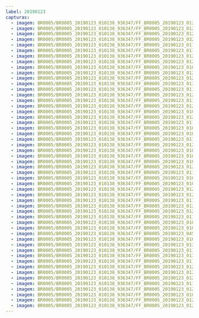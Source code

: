 ```yaml
---
label: 20190123
capturas:
  - imagem: BR0005/BR0005_20190123_010138_936347/FF_BR0005_20190123_012508_675_0018688.fits_maxpixel.jpg
  - imagem: BR0005/BR0005_20190123_010138_936347/FF_BR0005_20190123_012646_573_0019968.fits_maxpixel.jpg
  - imagem: BR0005/BR0005_20190123_010138_936347/FF_BR0005_20190123_012756_472_0020736.fits_maxpixel.jpg
  - imagem: BR0005/BR0005_20190123_010138_936347/FF_BR0005_20190123_032015_128_0099328.fits_maxpixel.jpg
  - imagem: BR0005/BR0005_20190123_010138_936347/FF_BR0005_20190123_011539_692_0010240.fits_maxpixel.jpg
  - imagem: BR0005/BR0005_20190123_010138_936347/FF_BR0005_20190123_011348_432_0009216.fits_maxpixel.jpg
  - imagem: BR0005/BR0005_20190123_010138_936347/FF_BR0005_20190123_012326_261_0017152.fits_maxpixel.jpg
  - imagem: BR0005/BR0005_20190123_010138_936347/FF_BR0005_20190123_012626_164_0019712.fits_maxpixel.jpg
  - imagem: BR0005/BR0005_20190123_010138_936347/FF_BR0005_20190123_010320_246_0002048.fits_maxpixel.jpg
  - imagem: BR0005/BR0005_20190123_010138_936347/FF_BR0005_20190123_012009_411_0014080.fits_maxpixel.jpg
  - imagem: BR0005/BR0005_20190123_010138_936347/FF_BR0005_20190123_012438_160_0018176.fits_maxpixel.jpg
  - imagem: BR0005/BR0005_20190123_010138_936347/FF_BR0005_20190123_013315_753_0024832.fits_maxpixel.jpg
  - imagem: BR0005/BR0005_20190123_010138_936347/FF_BR0005_20190123_011559_189_0010496.fits_maxpixel.jpg
  - imagem: BR0005/BR0005_20190123_010138_936347/FF_BR0005_20190123_012605_315_0019456.fits_maxpixel.jpg
  - imagem: BR0005/BR0005_20190123_010138_936347/FF_BR0005_20190123_011608_975_0010752.fits_maxpixel.jpg
  - imagem: BR0005/BR0005_20190123_010138_936347/FF_BR0005_20190123_012254_766_0016640.fits_maxpixel.jpg
  - imagem: BR0005/BR0005_20190123_010138_936347/FF_BR0005_20190123_010939_325_0006400.fits_maxpixel.jpg
  - imagem: BR0005/BR0005_20190123_010138_936347/FF_BR0005_20190123_012040_568_0014592.fits_maxpixel.jpg
  - imagem: BR0005/BR0005_20190123_010138_936347/FF_BR0005_20190123_011712_028_0011520.fits_maxpixel.jpg
  - imagem: BR0005/BR0005_20190123_010138_936347/FF_BR0005_20190123_010753_598_0004864.fits_maxpixel.jpg
  - imagem: BR0005/BR0005_20190123_010138_936347/FF_BR0005_20190123_010837_649_0005376.fits_maxpixel.jpg
  - imagem: BR0005/BR0005_20190123_010138_936347/FF_BR0005_20190123_011722_957_0011776.fits_maxpixel.jpg
  - imagem: BR0005/BR0005_20190123_010138_936347/FF_BR0005_20190123_012419_183_0017920.fits_maxpixel.jpg
  - imagem: BR0005/BR0005_20190123_010138_936347/FF_BR0005_20190123_010639_083_0004096.fits_maxpixel.jpg
  - imagem: BR0005/BR0005_20190123_010138_936347/FF_BR0005_20190123_010546_715_0003328.fits_maxpixel.jpg
  - imagem: BR0005/BR0005_20190123_010138_936347/FF_BR0005_20190123_010709_728_0004608.fits_maxpixel.jpg
  - imagem: BR0005/BR0005_20190123_010138_936347/FF_BR0005_20190123_012050_467_0014848.fits_maxpixel.jpg
  - imagem: BR0005/BR0005_20190123_010138_936347/FF_BR0005_20190123_011409_994_0009472.fits_maxpixel.jpg
  - imagem: BR0005/BR0005_20190123_010138_936347/FF_BR0005_20190123_010659_769_0004352.fits_maxpixel.jpg
  - imagem: BR0005/BR0005_20190123_010138_936347/FF_BR0005_20190123_010959_995_0006656.fits_maxpixel.jpg
  - imagem: BR0005/BR0005_20190123_010138_936347/FF_BR0005_20190123_012346_775_0017408.fits_maxpixel.jpg
  - imagem: BR0005/BR0005_20190123_010138_936347/FF_BR0005_20190123_012356_815_0017664.fits_maxpixel.jpg
  - imagem: BR0005/BR0005_20190123_010138_936347/FF_BR0005_20190123_011200_862_0008192.fits_maxpixel.jpg
  - imagem: BR0005/BR0005_20190123_010138_936347/FF_BR0005_20190123_012847_038_0021504.fits_maxpixel.jpg
  - imagem: BR0005/BR0005_20190123_010138_936347/FF_BR0005_20190123_012656_882_0020224.fits_maxpixel.jpg
  - imagem: BR0005/BR0005_20190123_010138_936347/FF_BR0005_20190123_011440_835_0009984.fits_maxpixel.jpg
  - imagem: BR0005/BR0005_20190123_010138_936347/FF_BR0005_20190123_010442_569_0002560.fits_maxpixel.jpg
  - imagem: BR0005/BR0005_20190123_010138_936347/FF_BR0005_20190123_010828_822_0005120.fits_maxpixel.jpg
  - imagem: BR0005/BR0005_20190123_010138_936347/FF_BR0005_20190123_045010_383_0193536.fits_maxpixel.jpg
  - imagem: BR0005/BR0005_20190123_010138_936347/FF_BR0005_20190123_010859_043_0005632.fits_maxpixel.jpg
  - imagem: BR0005/BR0005_20190123_010138_936347/FF_BR0005_20190123_012234_665_0016384.fits_maxpixel.jpg
  - imagem: BR0005/BR0005_20190123_010138_936347/FF_BR0005_20190123_011753_037_0012288.fits_maxpixel.jpg
  - imagem: BR0005/BR0005_20190123_010138_936347/FF_BR0005_20190123_013021_092_0022528.fits_maxpixel.jpg
  - imagem: BR0005/BR0005_20190123_010138_936347/FF_BR0005_20190123_011814_241_0012544.fits_maxpixel.jpg
  - imagem: BR0005/BR0005_20190123_010138_936347/FF_BR0005_20190123_012304_061_0016896.fits_maxpixel.jpg
  - imagem: BR0005/BR0005_20190123_010138_936347/FF_BR0005_20190123_012837_225_0021248.fits_maxpixel.jpg
  - imagem: BR0005/BR0005_20190123_010138_936347/FF_BR0005_20190123_012534_558_0018944.fits_maxpixel.jpg
  - imagem: BR0005/BR0005_20190123_010138_936347/FF_BR0005_20190123_011905_985_0013312.fits_maxpixel.jpg
  - imagem: BR0005/BR0005_20190123_010138_936347/FF_BR0005_20190123_012718_024_0020480.fits_maxpixel.jpg
  - imagem: BR0005/BR0005_20190123_010138_936347/FF_BR0005_20190123_010340_724_0002304.fits_maxpixel.jpg
  - imagem: BR0005/BR0005_20190123_010138_936347/FF_BR0005_20190123_012817_141_0020992.fits_maxpixel.jpg
  - imagem: BR0005/BR0005_20190123_010138_936347/FF_BR0005_20190123_012555_254_0019200.fits_maxpixel.jpg
---
```

